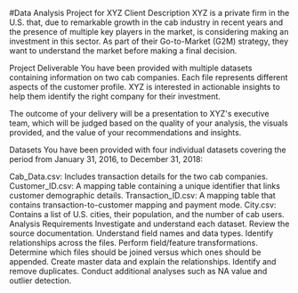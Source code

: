 #Data Analysis Project for XYZ
Client Description
XYZ is a private firm in the U.S. that, due to remarkable growth in the cab industry in recent years and the presence of multiple key players in the market, is considering making an investment in this sector. As part of their Go-to-Market (G2M) strategy, they want to understand the market before making a final decision.

Project Deliverable
You have been provided with multiple datasets containing information on two cab companies. Each file represents different aspects of the customer profile. XYZ is interested in actionable insights to help them identify the right company for their investment.

The outcome of your delivery will be a presentation to XYZ's executive team, which will be judged based on the quality of your analysis, the visuals provided, and the value of your recommendations and insights.

Datasets
You have been provided with four individual datasets covering the period from January 31, 2016, to December 31, 2018:

Cab_Data.csv: Includes transaction details for the two cab companies.
Customer_ID.csv: A mapping table containing a unique identifier that links customer demographic details.
Transaction_ID.csv: A mapping table that contains transaction-to-customer mapping and payment mode.
City.csv: Contains a list of U.S. cities, their population, and the number of cab users.
Analysis Requirements
Investigate and understand each dataset.
Review the source documentation.
Understand field names and data types.
Identify relationships across the files.
Perform field/feature transformations.
Determine which files should be joined versus which ones should be appended.
Create master data and explain the relationships.
Identify and remove duplicates.
Conduct additional analyses such as NA value and outlier detection.
